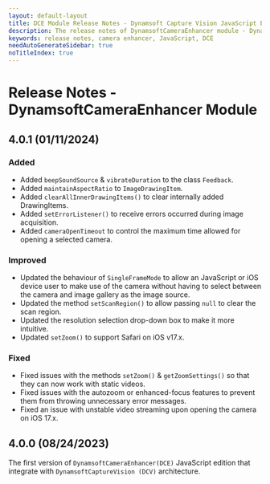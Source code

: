 ```yaml
---
layout: default-layout
title: DCE Module Release Notes - Dynamsoft Capture Vision JavaScript Edition
description: The release notes of DynamsoftCameraEnhancer module - Dynamsoft Capture Vision JavaScript Edition.
keywords: release notes, camera enhancer, JavaScript, DCE
needAutoGenerateSidebar: true
noTitleIndex: true
---
```


# Release Notes - DynamsoftCameraEnhancer Module

## 4.0.1 (01/11/2024)

### Added

* Added `beepSoundSource` & `vibrateDuration` to the class `Feedback`.
* Added `maintainAspectRatio` to `ImageDrawingItem`.
* Added `clearAllInnerDrawingItems()` to clear internally added DrawingItems.
* Added `setErrorListener()` to receive errors occurred during image acquisition.
* Added `cameraOpenTimeout` to control the maximum time allowed for opening a selected camera.

### Improved

* Updated the behaviour of `SingleFrameMode` to allow an JavaScript or iOS device user to make use of the camera without having to select between the camera and image gallery as the image source. 
* Updated the method `setScanRegion()` to allow passing `null` to clear the scan region.
* Updated the resolution selection drop-down box to make it more intuitive.
* Updated `setZoom()` to support Safari on iOS v17.x.

### Fixed

* Fixed issues with the methods `setZoom()` & `getZoomSettings()` so that they can now work with static videos.
* Fixed issues with the autozoom or enhanced-focus features to prevent them from throwing unnecessary error messages.
* Fixed an issue with unstable video streaming upon opening the camera on iOS 17.x.

## 4.0.0 (08/24/2023)

The first version of `DynamsoftCameraEnhancer(DCE)` JavaScript edition that integrate with `DynamsoftCaptureVision (DCV)` architecture.
